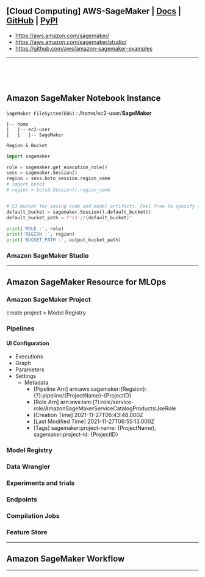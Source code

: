## [Cloud Computing] AWS-SageMaker | [Docs](https://sagemaker.readthedocs.io/en/stable/index.html) | [GitHub](https://github.com/aws/sagemaker-python-sdk) | [PyPI]()


- https://aws.amazon.com/sagemaker/
- https://aws.amazon.com/sagemaker/studio/
- https://github.com/aws/amazon-sagemaker-examples

---

<br><br><br>


## Amazon SageMaker Notebook Instance
`SageMaker FileSystem(EBS)` : /home/ec2-user/**SageMaker** 

```
|-- home
|   |-- ec2-user
|   |   |-- SageMaker

```

`Region & Bucket`
```python
import sagemaker

role = sagemaker.get_execution_role()
sess = sagemaker.Session()
region = sess.boto_session.region_name
# import boto3
# region = boto3.Session().region_name


# S3 bucket for saving code and model artifacts. Feel free to specify a different bucket and prefix
default_bucket = sagemaker.Session().default_bucket()
default_bucket_path = f"s3://{default_bucket}"

print('ROLE :', role)
print('REGION :', region)
print('BUCKET_PATH :', output_bucket_path)
```


### Amazon SageMaker Studio





---

## Amazon SageMaker Resource for MLOps
### Amazon SageMaker Project
create project > Model Registry

### Pipelines
#### UI Configuration
- Executions
- Graph
- Parameters
- Settings
  - Metadata
    - [Pipeline Arn] arn:aws:sagemaker:{Regsion}:{?}:pipeline/{ProjectName}-{ProjectID}
    - [Role Arn] arn:aws:iam:{?}:role/service-role/AmazonSageMakerServiceCatalogProductsUseRole
    - [Creation Time] 2021-11-27T06:43:48.000Z
    - [Last Modified Time] 2021-11-27T06:55:13.000Z
    - [Tags] sagemaker:project-name: {ProjectName}, sagemaker:project-id: {ProjectID}

### Model Registry

### Data Wrangler
### Experiments and trials
### Endpoints
### Compilation Jobs
### Feature Store


---

## Amazon SageMaker Workflow



---
